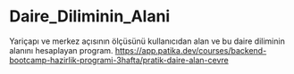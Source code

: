 # Daire_Diliminin_Alani
Yariçapı ve merkez açısının ölçüsünü kullanıcıdan alan ve bu daire diliminin alanını hesaplayan program.  https://app.patika.dev/courses/backend-bootcamp-hazirlik-programi-3hafta/pratik-daire-alan-cevre

